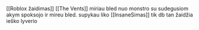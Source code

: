 [[Roblox žaidimas]] [[The Vents]] miriau bled nuo monstro su sudegusiom akym spoksojo ir mireu bled. supykau liko [[InsaneSimas]] tik db tan žaidžia ieško lyverio